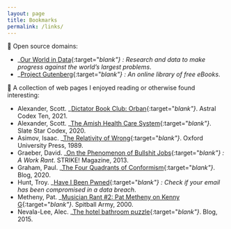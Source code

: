 ```yaml
---
layout: page
title: Bookmarks
permalink: /links/
---
```

🔗 Open source domains:
- _[Our World in Data](https://ourworldindata.org){:target="_blank"} : Research and data to make progress against the world’s largest problems_.
- _[Project Gutenberg](https://dev.gutenberg.org){:target="_blank"} : An online library of free eBooks_.

📰 A collection of web pages I enjoyed reading or otherwise found interesting:
- Alexander, Scott. _[Dictator Book Club: Orban](https://perma.cc/F28S-DR87){:target="_blank"}_. Astral Codex Ten, 2021.
- Alexander, Scott. _[The Amish Health Care System](https://perma.cc/Y2RV-D96H){:target="_blank"}_. Slate Star Codex, 2020.
- Asimov, Isaac. _[The Relativity of Wrong](https://perma.cc/S52T-E337){:target="_blank"}_. Oxford University Press, 1989.
- Graeber, David. _[On the Phenomenon of Bullshit Jobs](https://perma.cc/7SE7-Z5MD){:target="_blank"} : A Work Rant_. STRIKE! Magazine, 2013.
- Graham, Paul. _[The Four Quadrants of Conformism](https://perma.cc/9WSR-SKCS){:target="_blank"}_. Blog, 2020.
- Hunt, Troy. _[Have I Been Pwned](https://perma.cc/AYG8-HK6M){:target="_blank"} : Check if your email has been compromised in a data breach_.
- Metheny, Pat. _[Musician Rant #2: Pat Metheny on Kenny G](https://perma.cc/4GXY-46FY){:target="_blank"}_. Spitball Army, 2000.
- Nevala-Lee, Alec. _[The hotel bathroom puzzle](https://perma.cc/AB42-ZQQZ){:target="_blank"}_. Blog, 2015.
